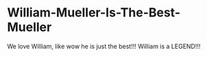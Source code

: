 # William-Mueller-Is-The-Best-Mueller
We love William, like wow he is just the best!!! William is a LEGEND!!!
